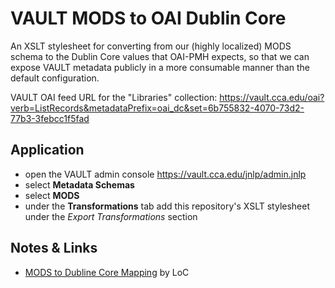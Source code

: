 # VAULT MODS to OAI Dublin Core

An XSLT stylesheet for converting from our (highly localized) MODS schema to the Dublin Core values that OAI-PMH expects, so that we can expose VAULT metadata publicly in a more consumable manner than the default configuration.

VAULT OAI feed URL for the "Libraries" collection: https://vault.cca.edu/oai?verb=ListRecords&metadataPrefix=oai_dc&set=6b755832-4070-73d2-77b3-3febcc1f5fad

## Application

- open the VAULT admin console https://vault.cca.edu/jnlp/admin.jnlp
- select **Metadata Schemas**
- select **MODS**
- under the **Transformations** tab add this repository's XSLT stylesheet under the _Export Transformations_ section

## Notes & Links

- [MODS to Dubline Core Mapping](http://www.loc.gov/standards/mods/mods-dcsimple.html) by LoC
